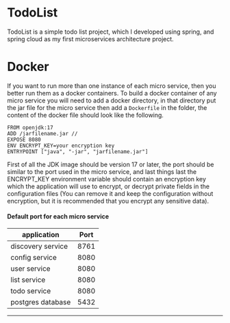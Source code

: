 # TodoList
TodoList is a simple todo list project, which I developed using spring, and spring cloud as my first microservices architecture project.
# Docker
If you want to run more than one instance of each micro service, then you better run them as a docker containers.
To build a docker container of any micro service you will need to add a docker directory, in that directory put the jar file for the micro service then add a ```Dockerfile``` in the folder, the content of the docker file should look like the following.
```
FROM openjdk:17
ADD /jarfilename.jar //
EXPOSE 8080
ENV ENCRYPT_KEY=your encryption key
ENTRYPOINT ["java", "-jar", "jarfilename.jar"]
```
First of all the JDK image should be version 17 or later, the port should be similar to the port used in the micro service, and last things last the ENCRYPT_KEY environment variable should contain an encryption key which the application will use to encrypt, or decrypt private fields in the configuration files (You can remove it and keep the configuration without encryption, but it is recommended that you encrypt any sensitive data).
#### Default port for each micro service
application|Port
------------|----
discovery service|8761
config service|8080
user service|8080
list service|8080
todo service|8080
postgres database|5432
***
